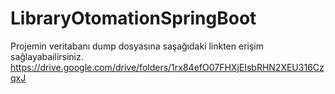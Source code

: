 # LibraryOtomationSpringBoot
Projemin veritabanı dump dosyasına saşağıdaki linkten erişim sağlayabailirsiniz.
https://drive.google.com/drive/folders/1rx84efO07FHXjEIsbRHN2XEU316CzqxJ
